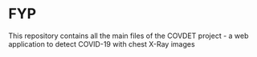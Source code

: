 # FYP

This repository contains all the main files of the COVDET project - a web application to detect COVID-19 with chest X-Ray images
